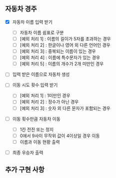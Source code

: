 ## 자동차 경주

- [X] 자동차 이름 입력 받기
  - [ ] 자동차 이름 쉼표로 구분
  - [ ] [예외 처리 1] : 이름의 길이가 5자를 초과하는 경우
  - [ ] [예외 처리 2] : 한글이나 영어 외 다른 언어인 경우
  - [ ] [예외 처리 3] : 중복되는 이름이 있는 경우
  - [ ] [예외 처리 4] : 이름에 특수문자가 있는 경우
  - [ ] [예외 처리 5] : 이름의 개수가 2개 미만인 경우

- [ ] 입력 받은 이름으로 자동차 생성

- [ ] 이동 시도 횟수 입력 받기
  - [ ] [예외 처리 1] : 1미만인 경우
  - [ ] [예외 처리 2] : 정수가 아닌 경우
  - [ ] [예외 처리 3] : 숫자 외 다른 문자가 포함되는 경우

- [ ] 이동 횟수만큼 자동차 이동
  - [ ] 1칸 전진 또는 정지
  - [ ] 0에서 9사이 무작위 값이 4이상일 경우 이동
  - [ ] 이름과 이동 현황 출력

- [ ] 최종 우승자 출력

## 추가 구현 사항
